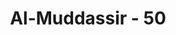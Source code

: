 ---
title: "Al-Muddassir - 50"
no: 50
arabic_no: ٥٠
ayah: كَاَنَّهُمْ حُمُرٌ مُّسْتَنْفِرَةٌۙ
translation: "seakan-akan mereka keledai liar yang lari terkejut,"
tafsir: "Kemudian digambarkan pula sikap orang-orang musyrik dan kafir itu menghindarkan diri dari peringatan agama. Mereka diibaratkan seperti keledai liar yang lari terkejut menjauh dari singa. Artinya mereka orang-orang musyrik itu lari dari Muhammad saw atau mereka yang kafir itu lari dari agama Islam, seperti keledai ketakutan lari dikejar singa, atau lari ketakutan karena diburu manusia (pemburu).\n\nAyat ini mengisyaratkan pula bahwa orang-orang yang seharusnya telah menerima seruan Islam dan mengambil pelajaran dari peringatan-peringatan yang diberikan Allah, malah justru menentangnya tanpa sebab-sebab yang logis. Di sini pula kita perbandingkan bagaimana seekor keledai lari ketakutan tanpa arah. Demikian pula manusia lari dari agama tanpa alasan yang tepat. Sifat berusaha menghindarkan diri dari kewajiban-kewajiban agama seperti itu kita lihat sekarang, memang sejak dari dulu telah digambarkan oleh Al-Qur'an."
---